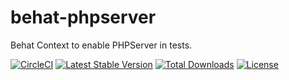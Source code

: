 # behat-phpserver
Behat Context to enable PHPServer in tests.

[![CircleCI](https://circleci.com/gh/drevops/behat-phpserver.svg?style=shield)](https://circleci.com/gh/drevops/behat-phpserver)
[![Latest Stable Version](https://poser.pugx.org/drevops/behat-phpserver/v/stable)](https://packagist.org/packages/drevops/behat-phpserver)
[![Total Downloads](https://poser.pugx.org/drevops/behat-phpserver/downloads)](https://packagist.org/packages/drevops/behat-phpserver)
[![License](https://poser.pugx.org/drevops/behat-phpserver/license)](https://packagist.org/packages/drevops/behat-phpserver)
